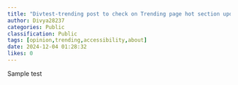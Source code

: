 ```yaml
---
title: "Divtest-trending post to check on Trending page hot section update"
author: Divya28237
categories: Public
classification: Public
tags: [opinion,trending,accessibility,about]
date: 2024-12-04 01:28:32 
likes: 0
---
```


Sample test
